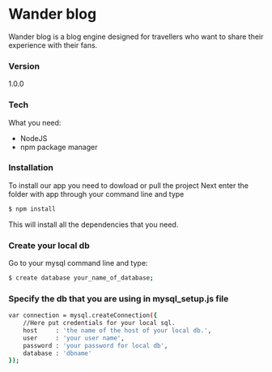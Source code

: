 ﻿# Wander blog 


Wander blog is  a blog engine designed for travellers who want to share their experience with their fans.


### Version
1.0.0

### Tech

What you need:

* NodeJS
* npm package manager


### Installation
To install our app you need to dowload or pull the project
Next enter the folder with app through your command line and type
```sh
$ npm install
```
This will install all the dependencies that you need.

### Create your local db
Go to your mysql command line and type:
```sh
$ create database your_name_of_database;
```

### Specify the db that you are using in mysql_setup.js file
```sh
var connection = mysql.createConnection({
    //Here put credentials for your local sql.
    host     : 'the name of the host of your local db.',
    user     : 'your user name',
    password : 'your password for local db',
    database : 'dbname'
});
```


